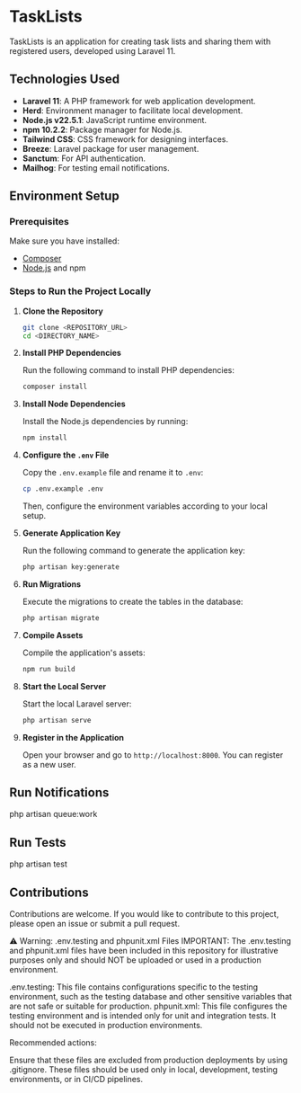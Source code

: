 # TaskLists

TaskLists is an application for creating task lists and sharing them with registered users, developed using Laravel 11.

## Technologies Used

- **Laravel 11**: A PHP framework for web application development.
- **Herd**: Environment manager to facilitate local development.
- **Node.js v22.5.1**: JavaScript runtime environment.
- **npm 10.2.2**: Package manager for Node.js.
- **Tailwind CSS**: CSS framework for designing interfaces.
- **Breeze**: Laravel package for user management.
- **Sanctum**: For API authentication.
- **Mailhog**: For testing email notifications.

## Environment Setup

### Prerequisites

Make sure you have installed:
- [Composer](https://getcomposer.org/)
- [Node.js](https://nodejs.org/) and npm

### Steps to Run the Project Locally

1. **Clone the Repository**

   ```bash
   git clone <REPOSITORY_URL>
   cd <DIRECTORY_NAME>
   ```

2. **Install PHP Dependencies**

   Run the following command to install PHP dependencies:

   ```bash
   composer install
   ```

3. **Install Node Dependencies**

   Install the Node.js dependencies by running:

   ```bash
   npm install
   ```

4. **Configure the `.env` File**

   Copy the `.env.example` file and rename it to `.env`:

   ```bash
   cp .env.example .env
   ```

   Then, configure the environment variables according to your local setup.

5. **Generate Application Key**

   Run the following command to generate the application key:

   ```bash
   php artisan key:generate
   ```

6. **Run Migrations**

   Execute the migrations to create the tables in the database:

   ```bash
   php artisan migrate
   ```

7. **Compile Assets**

   Compile the application's assets:

   ```bash
   npm run build
   ```

8. **Start the Local Server**

   Start the local Laravel server:

   ```bash
   php artisan serve
   ```

9. **Register in the Application**

   Open your browser and go to `http://localhost:8000`. You can register as a new user.

## Run Notifications
php artisan queue:work

## Run Tests
php artisan test

## Contributions

Contributions are welcome. If you would like to contribute to this project, please open an issue or submit a pull request.

⚠️ Warning: .env.testing and phpunit.xml Files
IMPORTANT: The .env.testing and phpunit.xml files have been included in this repository for illustrative purposes only and should NOT be uploaded or used in a production environment.

.env.testing: This file contains configurations specific to the testing environment, such as the testing database and other sensitive variables that are not safe or suitable for production.
phpunit.xml: This file configures the testing environment and is intended only for unit and integration tests. It should not be executed in production environments.

Recommended actions:

Ensure that these files are excluded from production deployments by using .gitignore.
These files should be used only in local, development, testing environments, or in CI/CD pipelines.